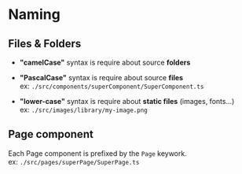 
# Naming

## Files & Folders

- **"camelCase"** syntax is require about source **folders**  

- **"PascalCase"** syntax is require about source **files**     
    ex: `./src/components/superComponent/SuperComponent.ts`        

- **"lower-case"** syntax is require about **static files** (images, fonts...)   
    ex: `./src/images/library/my-image.png`

##  Page component

Each Page component is prefixed by the `Page` keywork.  
    ex: `./src/pages/superPage/SuperPage.ts` 
